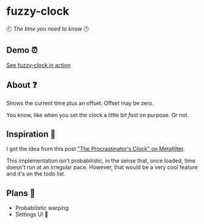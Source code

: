 # fuzzy-clock
:clock9: *The time you need to know* :clock3:

## Demo :alarm_clock:
[See fuzzy-clock in action](https://eareese.github.io/fuzzy-clock/)

## About :question:
Shows the current time plus an offset. Offset may be zero.

You know, like when you set the clock a little bit *fast* on purpose. Or not.


## Inspiration :rainbow:

I got the idea from this post ["The Procrastinator's Clock" on Metafilter](http://www.metafilter.com/157715/The-Procrastinators-Clock).

This implementation isn't probabilistic, in the sense that, once loaded, time doesn't run at an irregular pace. However, that would be a very cool feature and it's on the todo list.

## Plans :melon:
* Probabilistic warping
* Settings UI :wrench:

